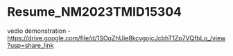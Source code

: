 # Resume_NM2023TMID15304
vedio demonstration - https://drive.google.com/file/d/1SOqZhUje8kcygojcJcbhT1Zp7VQfbLo_/view?usp=share_link

